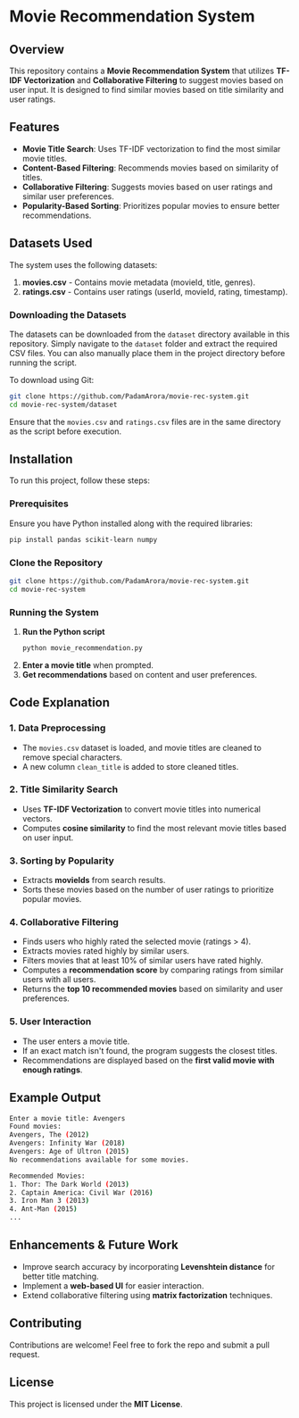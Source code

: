 # Movie Recommendation System

## Overview
This repository contains a **Movie Recommendation System** that utilizes **TF-IDF Vectorization** and **Collaborative Filtering** to suggest movies based on user input. It is designed to find similar movies based on title similarity and user ratings.

## Features
- **Movie Title Search**: Uses TF-IDF vectorization to find the most similar movie titles.
- **Content-Based Filtering**: Recommends movies based on similarity of titles.
- **Collaborative Filtering**: Suggests movies based on user ratings and similar user preferences.
- **Popularity-Based Sorting**: Prioritizes popular movies to ensure better recommendations.

## Datasets Used
The system uses the following datasets:
1. **movies.csv** - Contains movie metadata (movieId, title, genres).
2. **ratings.csv** - Contains user ratings (userId, movieId, rating, timestamp).

### Downloading the Datasets
The datasets can be downloaded from the `dataset` directory available in this repository. Simply navigate to the `dataset` folder and extract the required CSV files. You can also manually place them in the project directory before running the script.

To download using Git:
```bash
git clone https://github.com/PadamArora/movie-rec-system.git
cd movie-rec-system/dataset
```
Ensure that the `movies.csv` and `ratings.csv` files are in the same directory as the script before execution.

## Installation
To run this project, follow these steps:

### Prerequisites
Ensure you have Python installed along with the required libraries:
```bash
pip install pandas scikit-learn numpy
```

### Clone the Repository
```bash
git clone https://github.com/PadamArora/movie-rec-system.git
cd movie-rec-system
```

### Running the System
1. **Run the Python script**
   ```bash
   python movie_recommendation.py
   ```
2. **Enter a movie title** when prompted.
3. **Get recommendations** based on content and user preferences.

## Code Explanation

### 1. Data Preprocessing
- The `movies.csv` dataset is loaded, and movie titles are cleaned to remove special characters.
- A new column `clean_title` is added to store cleaned titles.

### 2. Title Similarity Search
- Uses **TF-IDF Vectorization** to convert movie titles into numerical vectors.
- Computes **cosine similarity** to find the most relevant movie titles based on user input.

### 3. Sorting by Popularity
- Extracts **movieIds** from search results.
- Sorts these movies based on the number of user ratings to prioritize popular movies.

### 4. Collaborative Filtering
- Finds users who highly rated the selected movie (ratings > 4).
- Extracts movies rated highly by similar users.
- Filters movies that at least 10% of similar users have rated highly.
- Computes a **recommendation score** by comparing ratings from similar users with all users.
- Returns the **top 10 recommended movies** based on similarity and user preferences.

### 5. User Interaction
- The user enters a movie title.
- If an exact match isn't found, the program suggests the closest titles.
- Recommendations are displayed based on the **first valid movie with enough ratings**.

## Example Output
```bash
Enter a movie title: Avengers
Found movies:
Avengers, The (2012)
Avengers: Infinity War (2018)
Avengers: Age of Ultron (2015)
No recommendations available for some movies.

Recommended Movies:
1. Thor: The Dark World (2013)
2. Captain America: Civil War (2016)
3. Iron Man 3 (2013)
4. Ant-Man (2015)
...
```

## Enhancements & Future Work
- Improve search accuracy by incorporating **Levenshtein distance** for better title matching.
- Implement a **web-based UI** for easier interaction.
- Extend collaborative filtering using **matrix factorization** techniques.

## Contributing
Contributions are welcome! Feel free to fork the repo and submit a pull request.

## License
This project is licensed under the **MIT License**.
